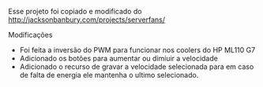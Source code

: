 Esse projeto foi copiado e modificado do http://jacksonbanbury.com/projects/serverfans/

Modificações

- Foi feita a inversão do PWM para funcionar nos coolers do HP ML110 G7
- Adicionado os botões para aumentar ou dimiuir a velocidade
- Adicionado o recurso de gravar a velocidade selecionada para em caso de falta de energia ele mantenha o ultimo selecionado.
